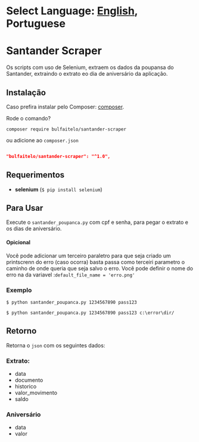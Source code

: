 Select Language: [English](https://github.com/bulfaitelo/Santander-Scraper/blob/master/README-pt.md), **Portuguese**
========
# Santander Scraper

Os scripts com uso de Selenium, extraem os dados da poupansa do Santander, extraindo o extrato eo dia de aniversário da aplicação.

## Instalação  

Caso prefira instalar pelo Composer: [composer](http://getcomposer.org/download/).

Rode o comando? 

```
composer require bulfaitelo/santander-scraper

```
ou adicione ao `composer.json`

```json

"bulfaitelo/santander-scraper": "^1.0",

```

## Requerimentos
  

- **selenium** (`$ pip install selenium`)
 

## Para Usar
 

Execute o `santander_poupanca.py` com cpf e senha, para pegar o extrato e os dias de aniversário.

#### Opicional
Você pode adicionar um terceiro paraletro para que seja criado um printscrenn do erro (caso ocorra) basta passa como terceiri parametro o caminho de onde queria que seja salvo o erro. Você pode definir o nome do erro na da variavel :`default_file_name = 'erro.png'`

### Exemplo

`$ python santander_poupanca.py 1234567890 pass123`

`$ python santander_poupanca.py 1234567890 pass123 c:\error\dir/`


## Retorno  

Retorna o `json` com os seguintes dados:

### Extrato:  

- data
- documento
- historico
- valor_movimento
- saldo

### Aniversário
- data
- valor